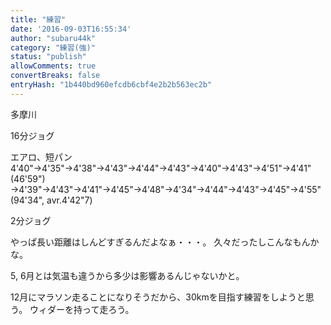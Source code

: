 ```yaml
---
title: "練習"
date: '2016-09-03T16:55:34'
author: "subaru44k"
category: "練習(強)"
status: "publish"
allowComments: true
convertBreaks: false
entryHash: "1b440bd960efcdb6cbf4e2b2b563ec2b"
---
```

多摩川

16分ジョグ

エアロ、短パン
4&#39;40"→4&#39;35"→4&#39;38"→4&#39;43"→4&#39;44"→4&#39;43"→4&#39;40"→4&#39;43"→4&#39;51"→4&#39;41"(46&#39;59")
→4&#39;39"→4&#39;43"→4&#39;41"→4&#39;45"→4&#39;48"→4&#39;34"→4&#39;44"→4&#39;43"→4&#39;45"→4&#39;55"(94&#39;34", avr.4&#39;42"7)

2分ジョグ

やっぱ長い距離はしんどすぎるんだよなぁ・・・。
久々だったしこんなもんかな。

5, 6月とは気温も違うから多少は影響あるんじゃないかと。

12月にマラソン走ることになりそうだから、30kmを目指す練習をしようと思う。
ウィダーを持って走ろう。
